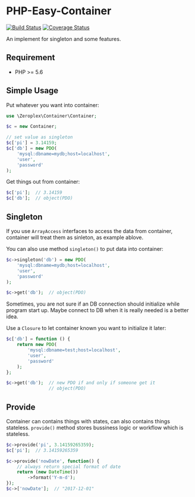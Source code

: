 # PHP-Easy-Container  

[![Build Status](https://travis-ci.org/johnroyer/php-easy-container.svg?branch=master)](https://travis-ci.org/johnroyer/php-easy-container)
[![Coverage Status](https://coveralls.io/repos/github/johnroyer/php-easy-container/badge.svg)](https://coveralls.io/github/johnroyer/php-easy-container)

An implement for singleton and some features.


## Requirement

- PHP >= 5.6


## Simple Usage

Put whatever you want into container:

```php
use \Zeroplex\Container\Container;

$c = new Container;

// set value as singleton
$c['pi'] = 3.14159;
$c['db'] = new PDO(
    'mysql:dbname=mydb;host=localhost',
    'user',
    'password'
);
```

Get things out from container:

```php
$c['pi'];  // 3.14159
$c['db'];  // object(PDO)
```


## Singleton

If you use `ArrayAccess` interfaces to access the data from container, container will treat them as sinleton, as example ablove.

You can also use method `singleton()` to put data into container:

```php
$c->singleton('db') = new PDO(
    'mysql:dbname=mydb;host=localhost',
    'user',
    'password'
);

$c->get('db');  // object(PDO)
```


Sometimes, you are not sure if an DB connection should initialize while program start up. Maybe connect to DB when it is really needed is a better idea.

Use a `Closure` to let container known you want to initialize it later:

```php
$c['db'] = function () {
    return new PDO(
        'mysql:dbname=test;host=localhost',
        'user',
        'password'
    );
};

$c->get('db');  // new PDO if and only if someone get it
                // object(PDO)
```




## Provide

Container can contains things with states, can also contains things stateless. `provide()` method stores bussiness logic or workflow which is stateless.

```php
$c->provide('pi', 3.14159265359);
$c['pi'];  // 3.14159265359

$c->provide('nowDate', function() {
    // always return special format of date
    return (new DateTime())
        ->format('Y-m-d');
});
$c->['nowDate'];  // "2017-12-01"
```
